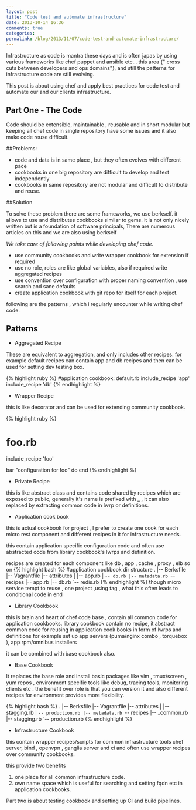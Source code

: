 ```yaml
---
layout: post
title: "Code test and automate infrastructure"
date: 2013-10-14 16:36
comments: true
categories: 
permalink: /blog/2013/11/07/code-test-and-automate-infrastructure/
---
```



Infrastructure as code is mantra these days and is often japas by using various frameworks like chef puppet and ansible etc...
this area {" cross cuts between developers and ops domains"}, and still the patterns for infrastructure code are still evolving.

This post is about using chef and apply best practices for code test and automate our and our clients infrastructure.

<!--more-->

## Part One - The Code

Code should be extensible, maintainable , reusable and in short modular but keeping all chef code in single repository have some issues and it
also make code reuse difficult.

##Problems:

* code and data is in same place , but they often evolves with different pace
* cookbooks in one big repository are difficult to develop and test independently
* cookbooks in same repository are not modular and difficult to
  distribute and reuse.


##Solution

To solve these problem there are some frameworks, we use berkself.
it allows to use and distributes cookbooks similar to gems.
it is not only nicely written but is a foundation of software principals, There are numerous articles on this and we are also using berkself


*We take care of following points while developing chef code.*

* use community cookbooks and write wrapper cookbook for extension if
  required
* use no role, roles are like global variables, also if required write aggregated recipes
* use convention over configuration with proper naming convention , use search and sane defaults
* create application cookbook with git repo for itself for each project.

following are the patterns , which i regularly encounter while writing chef code.

## Patterns

* Aggregated Recipe 

These are equivalent to aggregation, and only includes other recipes.
for example default recipes can contain app and db recipes and then can
be used for setting dev testing box.

{% highlight ruby %}
#application cookbook: default.rb
include_recipe 'app'
include_recipe 'db'
{% endhighlight %}

* Wrapper Recipe

 this is like decorator and can be used for extending community cookbook.

{% highlight ruby %}
 # foo.rb
include_recipe 'foo'

bar "configuration for foo" do
end
{% endhighlight %}


* Private Recipe

 this is like abstract class and contains code shared by recipes which are exposed to public,
 generally it's name is prefixed with _ , it can also replaced by extracting common
 code in lwrp or definitions.

* Application cook book

this is actual cookbook for project , I prefer to create one cook for
each micro rest component and different recipes in it for infrastructure needs. 

this contain application specific configuration code and often use
abstracted code from library cookbook's lwrps and definition.

recipes are created for each component like db , app , cache , proxy , elb so on
{% highlight bash %}
#application cookbook dir structure
.
|-- Berksfile
|-- Vagrantfile
|-- attributes
|   |-- app.rb
|   `-- db.rb
|-- metadata.rb
`-- recipes
    |-- app.rb
    |-- db.rb
    `-- redis.rb
{% endhighlight %}
though micro service tempt to reuse , one project ,using tag , what this often leads to conditional code in end

* Library Cookbook

this is brain and heart of chef code base , contain all common code for
application cookbooks.
library cookbook contain no recipe, it abstract common code for reusing in application cook books in form of lwrps and definitions
for example set up app servers (puma/nginx combo , torquebox ), app rpm/omnibus installers

it can be combined with base cookbook also.

* Base Cookbook

It replaces the base role and install basic packages like vim , tmux/screen , yum repos , environment specific tools like debug, tracing tools, monitoring clients etc . the benefit over role is that you can version it and also different recipes for environment provides more flexibility.

{% highlight bash %}
.
|-- Berksfile
|-- Vagrantfile
|-- attributes
|   |-- stagging.rb
|   `-- production.rb
|-- metadata.rb
`-- recipes
    |-- _common.rb
    |-- stagging.rb
    `-- production.rb
{% endhighlight %}

* Infrastructure Cookbook

this contain wrapper recipes/scripts for common infrastructure tools chef server, bind , openvpn , ganglia server and ci and often use wrapper recipes over community cookbooks. 

this provide two benefits
1) one place for all common infrastructure code.
2) own name space which is useful for searching and setting fqdn etc in
application cookbooks.



Part two is about testing cookbook and setting up CI and build
pipelines.

